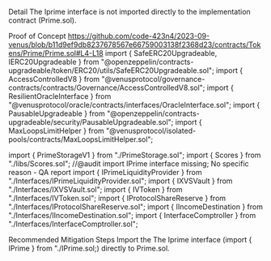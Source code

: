 Detail
The Iprime interface is not imported directly to the implementation contract (Prime.sol). 

Proof of Concept
https://github.com/code-423n4/2023-09-venus/blob/b11d9ef9db8237678567e66759003138f2368d23/contracts/Tokens/Prime/Prime.sol#L4-L18
import { SafeERC20Upgradeable, IERC20Upgradeable } from "@openzeppelin/contracts-upgradeable/token/ERC20/utils/SafeERC20Upgradeable.sol";
import { AccessControlledV8 } from "@venusprotocol/governance-contracts/contracts/Governance/AccessControlledV8.sol";
import { ResilientOracleInterface } from "@venusprotocol/oracle/contracts/interfaces/OracleInterface.sol";
import { PausableUpgradeable } from "@openzeppelin/contracts-upgradeable/security/PausableUpgradeable.sol";
import { MaxLoopsLimitHelper } from "@venusprotocol/isolated-pools/contracts/MaxLoopsLimitHelper.sol";

import { PrimeStorageV1 } from "./PrimeStorage.sol";
import { Scores } from "./libs/Scores.sol";
//@audit import IPrime interface missing; No specific reason - QA report
import { IPrimeLiquidityProvider } from "./Interfaces/IPrimeLiquidityProvider.sol";
import { IXVSVault } from "./Interfaces/IXVSVault.sol";
import { IVToken } from "./Interfaces/IVToken.sol";
import { IProtocolShareReserve } from "./Interfaces/IProtocolShareReserve.sol";
import { IIncomeDestination } from "./Interfaces/IIncomeDestination.sol";
import { InterfaceComptroller } from "./Interfaces/InterfaceComptroller.sol";

Recommended Mitigation Steps
Import the The Iprime interface (import { IPrime } from "./IPrime.sol;) directly to Prime.sol.